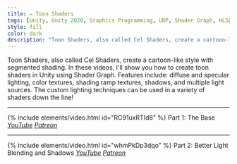 ```yaml
---
title: ✏️ Toon Shaders
tags: [Unity, Unity 2020, Graphics Programming, URP, Shader Graph, HLSL, Shader, Toon, Lighting, Video]
style: fill
color: dark 
description: "Toon Shaders, also called Cel Shaders, create a cartoon-like style with segmented shading. Features include: diffuse and specular lighting, color textures, shading ramp textures, shadows, and multiple light sources."
---
```


Toon Shaders, also called Cel Shaders, create a cartoon-like style with segmented shading. In these videos, I'll show you how to create toon shaders in Unity using Shader Graph. Features include: diffuse and specular lighting, color textures, shading ramp textures, shadows, and multiple light sources. The custom lighting techniques can be used in a variety of shaders down the line!

***

{% include elements/video.html id="RC91uxRTId8" %}
Part 1: The Base *[YouTube](https://youtu.be/RC91uxRTId8) [Patreon](https://www.patreon.com/posts/files-toon-46502475)* 

***

{% include elements/video.html id="whmPkDp3dqo" %}
Part 2: Better Light Blending and Shadows *[YouTube](https://youtu.be/whmPkDp3dqo) [Patreon](https://www.patreon.com/posts/files-toon-46502475)* 